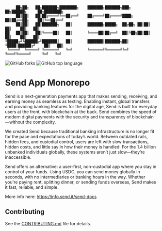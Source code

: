 ```
     ██╗██╗   ██╗███████╗████████╗    ███████╗███████╗███╗   ██╗██████╗     ██╗████████╗
     ██║██║   ██║██╔════╝╚══██╔══╝    ██╔════╝██╔════╝████╗  ██║██╔══██╗    ██║╚══██╔══╝
     ██║██║   ██║███████╗   ██║       ███████╗█████╗  ██╔██╗ ██║██║  ██║    ██║   ██║
██   ██║██║   ██║╚════██║   ██║       ╚════██║██╔══╝  ██║╚██╗██║██║  ██║    ██║   ██║
╚█████╔╝╚██████╔╝███████║   ██║       ███████║███████╗██║ ╚████║██████╔╝    ██║   ██║
 ╚════╝  ╚═════╝ ╚══════╝   ╚═╝       ╚══════╝╚══════╝╚═╝  ╚═══╝╚═════╝     ╚═╝   ╚═╝
```

![GitHub forks](https://img.shields.io/github/forks/0xsend/sendapp?style=social)
![GitHub top language](https://img.shields.io/github/languages/top/0xsend/sendapp?color=yellow)

# Send App Monorepo

Send is a next-generation payments app that makes sending, receiving, and earning money as seamless as texting. Enabling instant, global transfers and providing banking features for the digital age, Send is built for everyday users at the front, with blockchain at the back. Send combines the speed of modern digital payments with the security and transparency of blockchain—without the complexity.

We created Send because traditional banking infrastructure is no longer fit for the pace and expectations of today’s world. Between outdated rails, hidden fees, and custodial control, users are left with slow transactions, hidden costs, and little say in how their money is handled. For the 1.4 billion unbanked individuals globally, these systems aren’t just slow—they’re inaccessible.

Send offers an alternative: a user-first, non-custodial app where you stay in control of your funds. Using USDC, you can send money globally in seconds, with no intermediaries or banking hours in the way. Whether you're paying rent, splitting dinner, or sending funds overseas, Send makes it fast, reliable, and simple.

More info here: https://info.send.it/send-docs

## Contributing

See the [CONTRIBUTING.md](CONTRIBUTING.md) file for details.
